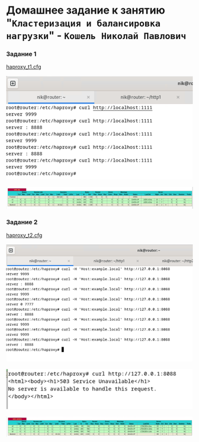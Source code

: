 # Домашнее задание к занятию "`Кластеризация и балансировка нагрузки`" - `Кошель Николай Павлович`

### Задание 1
[haproxy_t1.cfg](haprox_t1.cfg)  
<br/>
![curl](image.png)  
<br/>
![stat](image-1.png)
### Задание 2
[haproxy_t2.cfg](haproxy_t2.cfg)  
<br/>
![curl h](image-2.png)  
<br/>
![curl](image-3.png)  
<br/>
![stat](image-4.png)

